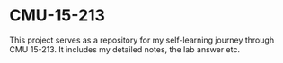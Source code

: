 # CMU-15-213
This project serves as a repository for my self-learning journey through CMU 15-213. It includes my detailed notes, the lab answer etc.
